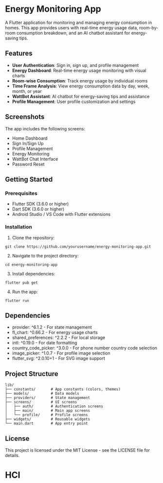 # Energy Monitoring App

A Flutter application for monitoring and managing energy consumption in homes. This app provides users with real-time energy usage data, room-by-room consumption breakdown, and an AI chatbot assistant for energy-saving tips.

## Features

- **User Authentication**: Sign in, sign up, and profile management
- **Energy Dashboard**: Real-time energy usage monitoring with visual charts
- **Room-wise Consumption**: Track energy usage by individual rooms
- **Time Frame Analysis**: View energy consumption data by day, week, month, or year
- **WattBot Assistant**: AI chatbot for energy-saving tips and assistance
- **Profile Management**: User profile customization and settings

## Screenshots

The app includes the following screens:

- Home Dashboard
- Sign In/Sign Up
- Profile Management
- Energy Monitoring
- WattBot Chat Interface
- Password Reset

## Getting Started

### Prerequisites

- Flutter SDK (3.6.0 or higher)
- Dart SDK (3.6.0 or higher)
- Android Studio / VS Code with Flutter extensions

### Installation

1. Clone the repository:

```
git clone https://github.com/yourusername/energy-monitoring-app.git
```

2. Navigate to the project directory:

```
cd energy-monitoring-app
```

3. Install dependencies:

```
flutter pub get
```

4. Run the app:

```
flutter run
```

## Dependencies

- provider: ^6.1.2 - For state management
- fl_chart: ^0.66.2 - For energy usage charts
- shared_preferences: ^2.2.2 - For local storage
- intl: ^0.19.0 - For date formatting
- country_code_picker: ^3.0.0 - For phone number country code selection
- image_picker: ^1.0.7 - For profile image selection
- flutter_svg: ^2.0.10+1 - For SVG image support

## Project Structure

```
lib/
├── constants/       # App constants (colors, themes)
├── models/          # Data models
├── providers/       # State management
├── screens/         # UI screens
│   ├── auth/        # Authentication screens
│   ├── main/        # Main app screens
│   └── profile/     # Profile screens
├── widgets/         # Reusable widgets
└── main.dart        # App entry point
```

## License

This project is licensed under the MIT License - see the LICENSE file for details.

# HCI
